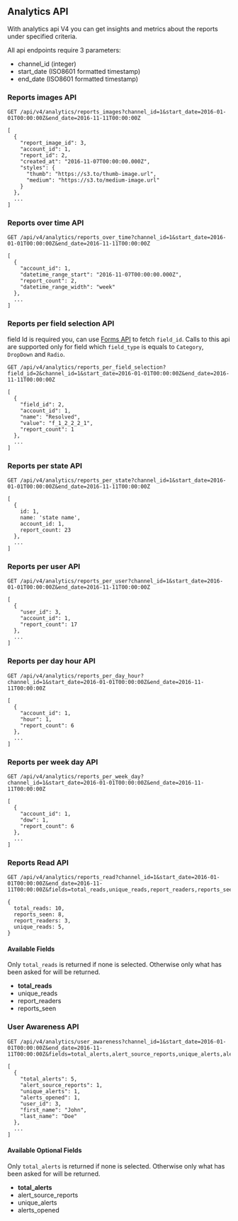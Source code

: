 ## Analytics API
With analytics api V4 you can get insights and metrics about the reports under specified criteria.

All api endpoints require 3 parameters:
- channel_id (integer)
- start_date (ISO8601 formatted timestamp)
- end_date (ISO8601 formatted timestamp)

### Reports images API

```
GET /api/v4/analytics/reports_images?channel_id=1&start_date=2016-01-01T00:00:00Z&end_date=2016-11-11T00:00:00Z
```

```
[
  {
    "report_image_id": 3,
    "account_id": 1,
    "report_id": 2,
    "created_at": "2016-11-07T00:00:00.000Z",
    "styles": {
      "thumb": "https://s3.to/thumb-image.url",
      "medium": "https://s3.to/medium-image.url"
    }
  },
  ...
]
```

### Reports over time API

```
GET /api/v4/analytics/reports_over_time?channel_id=1&start_date=2016-01-01T00:00:00Z&end_date=2016-11-11T00:00:00Z
```

```
[
  {
    "account_id": 1,
    "datetime_range_start": "2016-11-07T00:00:00.000Z",
    "report_count": 2,
    "datetime_range_width": "week"
  },
  ...
]
```

### Reports per field selection API
field Id is required you, can use [Forms API](#forms-api) to fetch `field_id`. Calls to this api are supported only for field which `field_type` is equals to `Category`, `DropDown` and `Radio`.

```
GET /api/v4/analytics/reports_per_field_selection?field_id=2&channel_id=1&start_date=2016-01-01T00:00:00Z&end_date=2016-11-11T00:00:00Z
```

```
[
  {
    "field_id": 2,
    "account_id": 1,
    "name": "Resolved",
    "value": "f_1_2_2_2_1",
    "report_count": 1
  },
  ...
]
```

### Reports per state API
```
GET /api/v4/analytics/reports_per_state?channel_id=1&start_date=2016-01-01T00:00:00Z&end_date=2016-11-11T00:00:00Z
```

```
[
  {
    id: 1,
    name: 'state name',
    account_id: 1,
    report_count: 23
  },
  ...
]
```

### Reports per user API
```
GET /api/v4/analytics/reports_per_user?channel_id=1&start_date=2016-01-01T00:00:00Z&end_date=2016-11-11T00:00:00Z
```

```
[
  {
    "user_id": 3,
    "account_id": 1,
    "report_count": 17
  },
  ...
]
```

### Reports per day hour API

```
GET /api/v4/analytics/reports_per_day_hour?channel_id=1&start_date=2016-01-01T00:00:00Z&end_date=2016-11-11T00:00:00Z
```

```
[
  {
    "account_id": 1,
    "hour": 1,
    "report_count": 6
  },
  ...
]
```

### Reports per week day API

```
GET /api/v4/analytics/reports_per_week_day?channel_id=1&start_date=2016-01-01T00:00:00Z&end_date=2016-11-11T00:00:00Z
```

```
[
  {
    "account_id": 1,
    "dow": 1,
    "report_count": 6
  },
  ...
]
```

### Reports Read API

```
GET /api/v4/analytics/reports_read?channel_id=1&start_date=2016-01-01T00:00:00Z&end_date=2016-11-11T00:00:00Z&fields=total_reads,unique_reads,report_readers,reports_seen
```

```
{
  total_reads: 10,
  reports_seen: 8,
  report_readers: 3,
  unique_reads: 5,
}
```

#### Available Fields
Only `total_reads` is returned if none is selected. Otherwise only what has been asked for will be returned.

- **total_reads**
- unique_reads
- report_readers
- reports_seen

### User Awareness API
```
GET /api/v4/analytics/user_awareness?channel_id=1&start_date=2016-01-01T00:00:00Z&end_date=2016-11-11T00:00:00Z&fields=total_alerts,alert_source_reports,unique_alerts,alerts_opened
```

```
[
  {
    "total_alerts": 5,
    "alert_source_reports": 1,
    "unique_alerts": 1,
    "alerts_opened": 1,
    "user_id": 3,
    "first_name": "John",
    "last_name": "Doe"
  },
  ...
]
```

#### Available Optional Fields
Only `total_alerts` is returned if none is selected. Otherwise only what has been asked for will be returned.

- **total_alerts**
- alert_source_reports
- unique_alerts
- alerts_opened
